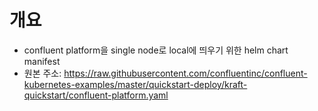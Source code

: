 # 개요

- confluent platform을 single node로 local에 띄우기 위한 helm chart manifest
- 원본 주소: https://raw.githubusercontent.com/confluentinc/confluent-kubernetes-examples/master/quickstart-deploy/kraft-quickstart/confluent-platform.yaml
